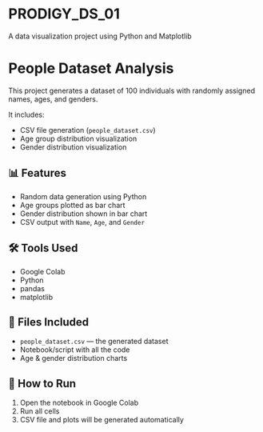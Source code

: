 # PRODIGY_DS_01
A data visualization project using Python and Matplotlib
# People Dataset Analysis

This project generates a dataset of 100 individuals with randomly assigned names, ages, and genders.

It includes:
- CSV file generation (`people_dataset.csv`)
- Age group distribution visualization
- Gender distribution visualization

## 📊 Features

- Random data generation using Python
- Age groups plotted as bar chart
- Gender distribution shown in bar chart
- CSV output with `Name`, `Age`, and `Gender`

## 🛠️ Tools Used

- Google Colab
- Python
- pandas
- matplotlib

## 📂 Files Included

- `people_dataset.csv` — the generated dataset
- Notebook/script with all the code
- Age & gender distribution charts

## 🚀 How to Run

1. Open the notebook in Google Colab
2. Run all cells
3. CSV file and plots will be generated automatically
